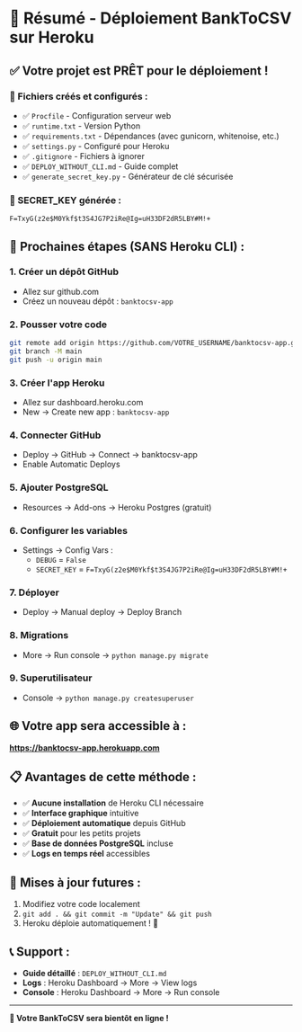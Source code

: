 # 🎯 Résumé - Déploiement BankToCSV sur Heroku

## ✅ Votre projet est PRÊT pour le déploiement !

### 📁 Fichiers créés et configurés :
- ✅ `Procfile` - Configuration serveur web
- ✅ `runtime.txt` - Version Python
- ✅ `requirements.txt` - Dépendances (avec gunicorn, whitenoise, etc.)
- ✅ `settings.py` - Configuré pour Heroku
- ✅ `.gitignore` - Fichiers à ignorer
- ✅ `DEPLOY_WITHOUT_CLI.md` - Guide complet
- ✅ `generate_secret_key.py` - Générateur de clé sécurisée

### 🔐 SECRET_KEY générée :
```
F=TxyG(z2e$M0Ykf$t3S4JG7P2iRe@Ig=uH33DF2dR5LBY#M!+
```

## 🚀 Prochaines étapes (SANS Heroku CLI) :

### 1. **Créer un dépôt GitHub**
- Allez sur github.com
- Créez un nouveau dépôt : `banktocsv-app`

### 2. **Pousser votre code**
```bash
git remote add origin https://github.com/VOTRE_USERNAME/banktocsv-app.git
git branch -M main
git push -u origin main
```

### 3. **Créer l'app Heroku**
- Allez sur dashboard.heroku.com
- New → Create new app : `banktocsv-app`

### 4. **Connecter GitHub**
- Deploy → GitHub → Connect → banktocsv-app
- Enable Automatic Deploys

### 5. **Ajouter PostgreSQL**
- Resources → Add-ons → Heroku Postgres (gratuit)

### 6. **Configurer les variables**
- Settings → Config Vars :
  - `DEBUG` = `False`
  - `SECRET_KEY` = `F=TxyG(z2e$M0Ykf$t3S4JG7P2iRe@Ig=uH33DF2dR5LBY#M!+`

### 7. **Déployer**
- Deploy → Manual deploy → Deploy Branch

### 8. **Migrations**
- More → Run console → `python manage.py migrate`

### 9. **Superutilisateur**
- Console → `python manage.py createsuperuser`

## 🌐 Votre app sera accessible à :
**https://banktocsv-app.herokuapp.com**

## 📋 Avantages de cette méthode :
- ✅ **Aucune installation** de Heroku CLI nécessaire
- ✅ **Interface graphique** intuitive
- ✅ **Déploiement automatique** depuis GitHub
- ✅ **Gratuit** pour les petits projets
- ✅ **Base de données PostgreSQL** incluse
- ✅ **Logs en temps réel** accessibles

## 🔄 Mises à jour futures :
1. Modifiez votre code localement
2. `git add . && git commit -m "Update" && git push`
3. Heroku déploie automatiquement ! 🚀

## 📞 Support :
- **Guide détaillé** : `DEPLOY_WITHOUT_CLI.md`
- **Logs** : Heroku Dashboard → More → View logs
- **Console** : Heroku Dashboard → More → Run console

---

**🎉 Votre BankToCSV sera bientôt en ligne !**

